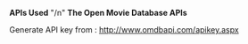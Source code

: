 **APIs Used** "/n"
**The Open Movie Database APIs**

Generate API key from : http://www.omdbapi.com/apikey.aspx
